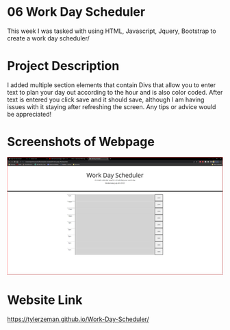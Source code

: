 # 06 Work Day Scheduler

This week I was tasked with using HTML, Javascript, Jquery, Bootstrap to create a work day scheduler/

# Project Description
I added multiple section elements that contain Divs that allow you to enter text to plan your day out according to the hour and is also color coded. After text is entered you click save and it should save, although I am having issues with it staying after refreshing the screen. Any tips or advice would be appreciated!

# Screenshots of Webpage
![Screenshot](Assets/images/workdayscheduler.png?raw=true "Screenshot")

# Website Link
https://tylerzeman.github.io/Work-Day-Scheduler/
